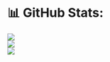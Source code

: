 # 📊 GitHub Stats:
![](https://github-readme-stats.vercel.app/api?username=hosseinkazemi99&theme=radical&hide_border=false&include_all_commits=false&count_private=false)<br/>
![](https://github-readme-streak-stats.herokuapp.com/?user=hosseinkazemi99&theme=radical&hide_border=false)<br/>
![](https://github-readme-stats.vercel.app/api/top-langs/?username=hosseinkazemi99&theme=radical&hide_border=false&include_all_commits=false&count_private=false&layout=compact)


